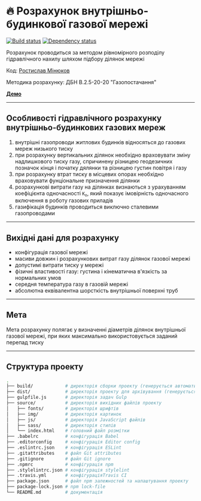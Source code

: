 # :fire: Розрахунок внутрішньо-будинкової газової мережі

[![Build status][travis-image]][travis-url] [![Dependency status][dependency-image]][dependency-url]

Розрахунок проводиться за методом рівномірного розподілу гідравлічного нахилу шляхом підбору ділянок мережі

Код: [Ростислав Мінюков](https://github.com/embyth/)

Методика розрахунку: ДБН В.2.5-20-20 "Газопостачання"

[**Демо**](https://embyth.github.io/indoor-gas-network/)

---

## Особливості гідравлічного розрахунку внутрішньо-будинкових газових мереж

1. внутрішні газопроводи житлових будинків відносяться до газових мереж низького тиску
2. при розрахунку вертикальних ділянок необхідно враховувати зміну надлишкового тиску газу, спричинену різницею геодезичних позначок кінця і початку дялянки та різницею густин повітря і газу
3. при розрахунку втрат тиску в місцевих опорах необхідно враховувати фунціональне призначення ділянки
4. розрахункові витрати газу на ділянках визнаються з урахуванням коефіцієнта одночасності <code>К<sub>o</sub></code>, який показує імовірність одночасного включення в роботу газових приладів
5. газифікація будинків проводиться виключно сталевими газопроводами

---

## Вихідні дані для розрахунку

- конфігурація газової мережі
- масиви довжин і розрахункових витрат газу ділянок газової мережі
- допустимі витрати тиску у мережі
- фізичні властивості газу: густина і кінематична в'язкість за нормальних умов
- середня температура газу в газовій мережі
- абсолютна еквівалентна шорсткість внутрішньої поверхні труб 

---

## Мета

Мета розрахунку полягає у визначенні діаметрів ділянок внутрішньої газової мережі, при яких максимально використовується заданий перепад тиску 

---

## Структура проекту

```bash
.
├── build/            # директорія сборки проекту (генерується автоматично)
├── dist/             # директорія проекту для архівування (генерується автоматично)
├── gulpfile.js       # директорія задач Gulp
├── source/           # директорія вихідних файлів проекту
│   ├── fonts/        # директорія шрифтів
│   ├── img/          # директорія картинок
│   ├── js/           # директорія JavaScript файлів
│   ├── sass/         # директорія стилів
│   └── index.html    # головний файл розмітки
├── .babelrc          # конфігурація Babel
├── .editorconfig     # конфігурація Editor config
├── .eslintrc.json    # конфігурація ESLint
├── .gitattributes    # файл Git attributes
├── .gitignore        # файл Git ignore
├── .npmrc            # конфігурація npm
├── .stylelintrc.json # конфігурація stylelint
├── .travis.yml       # конфігураціяTravis CI
├── package.json      # файл npm залежностей та налаштування проекту
├── package-lock.json # npm lock-file
└── README.md         # документація
```

[travis-image]: https://travis-ci.org/embyth/indoor-gas-network.svg?branch=master
[travis-url]: https://travis-ci.org/embyth/indoor-gas-network
[dependency-image]: https://david-dm.org/embyth/indoor-gas-network/dev-status.svg?style=flat-square
[dependency-url]: https://david-dm.org/embyth/indoor-gas-network?type=dev

